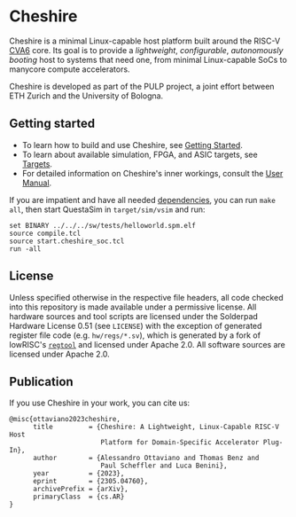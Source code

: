 # Cheshire

Cheshire is a minimal Linux-capable host platform built around the RISC-V [CVA6]() core. Its goal is to provide a *lightweight*, *configurable*, *autonomously booting* host to systems that need one, from minimal Linux-capable SoCs to manycore compute accelerators.

Cheshire is developed as part of the PULP project, a joint effort between ETH Zurich and the University of Bologna.

## Getting started

* To learn how to build and use Cheshire, see [Getting Started](https://pulp-platform.github.io/cheshire/gs/).
* To learn about available simulation, FPGA, and ASIC targets, see [Targets](https://pulp-platform.github.io/cheshire/tg).
* For detailed information on Cheshire's inner workings, consult the [User Manual](https://pulp-platform.github.io/cheshire/um/).

If you are impatient and have all needed [dependencies](https://pulp-platform.github.io/cheshire/gs/#dependencies), you can run `make all`, then start QuestaSim in `target/sim/vsim` and run:

```
set BINARY ../../../sw/tests/helloworld.spm.elf
source compile.tcl
source start.cheshire_soc.tcl
run -all
```

## License

Unless specified otherwise in the respective file headers, all code checked into this repository is made available under a permissive license. All hardware sources and tool scripts are licensed under the Solderpad Hardware License 0.51 (see `LICENSE`) with the exception of generated register file code (e.g. `hw/regs/*.sv`), which is generated by a fork of lowRISC's [`regtool`](https://github.com/lowRISC/opentitan/blob/master/util/regtool.py) and licensed under Apache 2.0. All software sources are licensed under Apache 2.0.


## Publication

If you use Cheshire in your work, you can cite us:

```
@misc{ottaviano2023cheshire,
      title         = {Cheshire: A Lightweight, Linux-Capable RISC-V Host
                       Platform for Domain-Specific Accelerator Plug-In},
      author        = {Alessandro Ottaviano and Thomas Benz and
                       Paul Scheffler and Luca Benini},
      year          = {2023},
      eprint        = {2305.04760},
      archivePrefix = {arXiv},
      primaryClass  = {cs.AR}
}
```
